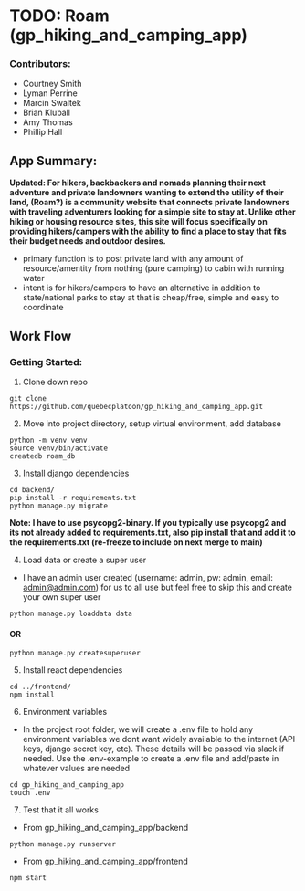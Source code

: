 # TODO: Roam (gp_hiking_and_camping_app)
### Contributors: 
- Courtney Smith
- Lyman Perrine
- Marcin Swaltek
- Brian Kluball
- Amy Thomas
- Phillip Hall

## App Summary:
**Updated: For hikers, backbackers and nomads planning their next adventure and private landowners wanting to extend the utility of their land, (Roam?) is a community website that connects private landowners with traveling adventurers looking for a simple site to stay at. Unlike other hiking or housing resource sites, this site will focus specifically on providing hikers/campers with the ability to find a place to stay that fits their budget needs and outdoor desires.**
- primary function is to post private land with any amount of resource/amentity from nothing (pure camping) to cabin with running water
- intent is for hikers/campers to have an alternative in addition to state/national parks to stay at that is cheap/free, simple and easy to coordinate

## Work Flow
### Getting Started:
1. Clone down repo
~~~
git clone https://github.com/quebecplatoon/gp_hiking_and_camping_app.git
~~~

2. Move into project directory, setup virtual environment, add database
~~~
python -m venv venv
source venv/bin/activate
createdb roam_db
~~~

3. Install django dependencies
~~~
cd backend/
pip install -r requirements.txt
python manage.py migrate
~~~
**Note: I have to use psycopg2-binary. If you typically use psycopg2 and its not already added to requirements.txt, also pip install that and add it to the requirements.txt (re-freeze to include on next merge to main)**

4. Load data or create a super user
- I have an admin user created (username: admin, pw: admin, email: admin@admin.com) for us to all use but feel free to skip this and create your own super user
~~~
python manage.py loaddata data
~~~
#### OR
~~~
python manage.py createsuperuser
~~~

5. Install react dependencies
~~~
cd ../frontend/
npm install
~~~

6. Environment variables
- In the project root folder, we will create a .env file to hold any environment variables we dont want widely available to the internet (API keys, django secret key, etc). These details will be passed via slack if needed. Use the .env-example to create a .env file and add/paste in whatever values are needed
~~~
cd gp_hiking_and_camping_app
touch .env
~~~

7. Test that it all works
- From gp_hiking_and_camping_app/backend
~~~
python manage.py runserver
~~~
- From gp_hiking_and_camping_app/frontend
~~~
npm start
~~~


